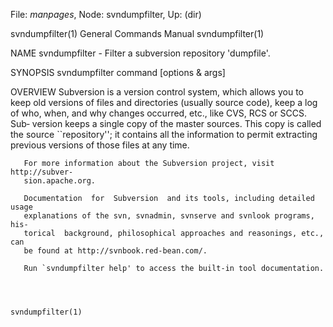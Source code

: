 File: *manpages*,  Node: svndumpfilter,  Up: (dir)

svndumpfilter(1)            General Commands Manual           svndumpfilter(1)



NAME
       svndumpfilter - Filter a subversion repository 'dumpfile'.

SYNOPSIS
       svndumpfilter command [options & args]

OVERVIEW
       Subversion  is  a  version control system, which allows you to keep old
       versions of files and directories (usually source code), keep a log  of
       who, when, and why changes occurred, etc., like CVS, RCS or SCCS.  Sub‐
       version keeps a single copy of the master sources.  This copy is called
       the  source  ``repository'';  it contains all the information to permit
       extracting previous versions of those files at any time.

       For more information about the Subversion project, visit http://subver‐
       sion.apache.org.

       Documentation  for  Subversion  and its tools, including detailed usage
       explanations of the svn, svnadmin, svnserve and svnlook programs,  his‐
       torical  background, philosophical approaches and reasonings, etc., can
       be found at http://svnbook.red-bean.com/.

       Run `svndumpfilter help' to access the built-in tool documentation.



                                                              svndumpfilter(1)

